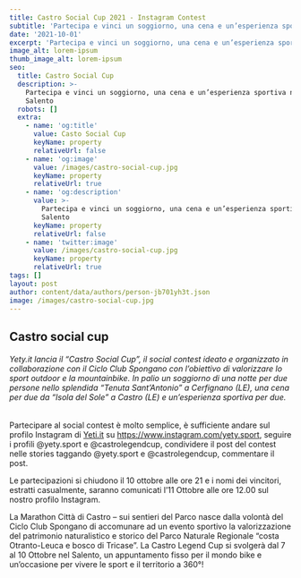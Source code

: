 ```yaml
---
title: Castro Social Cup 2021 - Instagram Contest
subtitle: 'Partecipa e vinci un soggiorno, una cena e un’esperienza sportiva nel Salento'
date: '2021-10-01'
excerpt: 'Partecipa e vinci un soggiorno, una cena e un’esperienza sportiva nel Salento'
image_alt: lorem-ipsum
thumb_image_alt: lorem-ipsum
seo:
  title: Castro Social Cup
  description: >-
    Partecipa e vinci un soggiorno, una cena e un’esperienza sportiva nel
    Salento
  robots: []
  extra:
    - name: 'og:title'
      value: Casto Social Cup
      keyName: property
      relativeUrl: false
    - name: 'og:image'
      value: /images/castro-social-cup.jpg
      keyName: property
      relativeUrl: true
    - name: 'og:description'
      value: >-
        Partecipa e vinci un soggiorno, una cena e un’esperienza sportiva nel
        Salento
      keyName: property
      relativeUrl: false
    - name: 'twitter:image'
      value: /images/castro-social-cup.jpg
      keyName: property
      relativeUrl: true
tags: []
layout: post
author: content/data/authors/person-jb701yh3t.json
image: /images/castro-social-cup.jpg
---
```

## Castro social cup

###### Yety.it lancia il “Castro Social Cup”, il social contest ideato e organizzato in collaborazione con il Ciclo Club Spongano con l’obiettivo di valorizzare lo sport outdoor e la mountainbike. In palio un soggiorno di una notte per due persone nello splendida “Tenuta Sant’Antonio” a Cerfignano (LE), una cena per due da “Isola del Sole” a Castro (LE) e un’esperienza sportiva per due.

Partecipare al social contest è molto semplice, è sufficiente andare sul profilo Instagram di [Yeti.it](www.yety.it) su <https://www.instagram.com/yety.sport>, seguire i profili @yety.sport e @castrolegendcup, condividere il post del contest nelle stories taggando @yety.sport e @castrolegendcup, commentare il post. 

Le partecipazioni si chiudono il 10 ottobre alle ore 21 e i nomi dei vincitori, estratti casualmente, saranno comunicati l’11 Ottobre alle ore 12.00 sul nostro profilo Instagram. 

La Marathon Città di Castro – sui sentieri del Parco nasce dalla volontà del Ciclo Club Spongano di accomunare ad un evento sportivo la valorizzazione del patrimonio naturalistico e storico del Parco Naturale Regionale “costa Otranto-Leuca e bosco di Tricase”. La Castro Legend Cup si svolgerà dal 7 al 10 Ottobre nel Salento, un appuntamento fisso per il mondo bike e un’occasione per vivere le sport e il territorio a 360°! 
